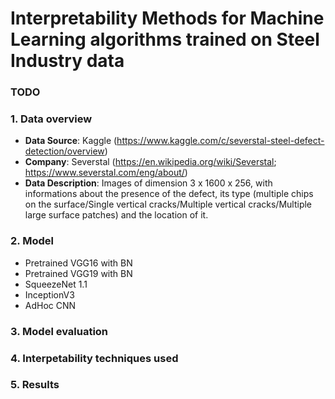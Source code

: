 # Interpretability Methods for Machine Learning algorithms trained on Steel Industry data 

### TODO

### 1. Data overview
    
- **Data Source**: Kaggle (https://www.kaggle.com/c/severstal-steel-defect-detection/overview) <br>
- **Company**: Severstal (https://en.wikipedia.org/wiki/Severstal; https://www.severstal.com/eng/about/) <br>
- **Data Description**: Images of dimension 3 x 1600 x 256, with informations about the presence of the defect, its type (multiple chips on the surface/Single vertical cracks/Multiple vertical cracks/Multiple large surface patches) and the location of it.

### 2. Model

- Pretrained VGG16 with BN
- Pretrained VGG19 with BN
- SqueezeNet 1.1
- InceptionV3
- AdHoc CNN

### 3. Model evaluation

### 4. Interpetability techniques used

### 5. Results
